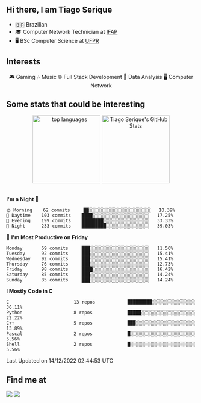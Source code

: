 
<h2> Hi there, I am Tiago Serique</h2>

<div>
	<ul>
		<li>🇧🇷 Brazilian</li>
		<li>🎓 Computer Network Technician at <a href="https://www.ifap.edu.br/">IFAP</a></li>
		<li>🖥️ BSc Computer Science at <a href="https://www.ufpr.br/portalufpr/">UFPR</a></li>
	</ul>
</div>


<h2>Interests</h2>

<div align="center">
	🎮 Gaming 🎶 Music 🌐 Full Stack Development 🎲 Data Analysis 🖥️ Computer Network
</div>


<h2>Some stats that could be interesting</h2>

<div align="center">
	<img height="180em" src="https://github-readme-stats.vercel.app/api/top-langs/?layout=compact&theme=tokyonight&username=tiagoserique&langs_count=10&hide=makefile&exclude_repo=vim-mods" alt="top languages">
	<img height="180em" src="https://github-readme-stats.vercel.app/api?username=tiagoserique&count_private=true&show_icons=true&theme=tokyonight&include_all_commits=true" alt="Tiago Serique's GitHub Stats">
</div> 

<br>

<!--START_SECTION:waka-->
**I'm a Night 🦉** 

```text
🌞 Morning    62 commits     ██░░░░░░░░░░░░░░░░░░░░░░░   10.39% 
🌆 Daytime    103 commits    ████░░░░░░░░░░░░░░░░░░░░░   17.25% 
🌃 Evening    199 commits    ████████░░░░░░░░░░░░░░░░░   33.33% 
🌙 Night      233 commits    █████████░░░░░░░░░░░░░░░░   39.03%

```
📅 **I'm Most Productive on Friday** 

```text
Monday       69 commits     ███░░░░░░░░░░░░░░░░░░░░░░   11.56% 
Tuesday      92 commits     ███░░░░░░░░░░░░░░░░░░░░░░   15.41% 
Wednesday    92 commits     ███░░░░░░░░░░░░░░░░░░░░░░   15.41% 
Thursday     76 commits     ███░░░░░░░░░░░░░░░░░░░░░░   12.73% 
Friday       98 commits     ████░░░░░░░░░░░░░░░░░░░░░   16.42% 
Saturday     85 commits     ███░░░░░░░░░░░░░░░░░░░░░░   14.24% 
Sunday       85 commits     ███░░░░░░░░░░░░░░░░░░░░░░   14.24%

```


**I Mostly Code in C** 

```text
C                        13 repos            █████████░░░░░░░░░░░░░░░░   36.11% 
Python                   8 repos             █████░░░░░░░░░░░░░░░░░░░░   22.22% 
C++                      5 repos             ███░░░░░░░░░░░░░░░░░░░░░░   13.89% 
Pascal                   2 repos             █░░░░░░░░░░░░░░░░░░░░░░░░   5.56% 
Shell                    2 repos             █░░░░░░░░░░░░░░░░░░░░░░░░   5.56%

```



 Last Updated on 14/12/2022 02:44:53 UTC
<!--END_SECTION:waka-->



<h2>Find me at</h2>

<div>
	<a href="https://www.linkedin.com/in/tiago-serique"><img src="https://img.shields.io/badge/LinkedIn-0077B5?style=for-the-badge&logo=linkedin&logoColor=white"></a>
	<a href="https://www.instagram.com/tecseit/"><img src="https://img.shields.io/badge/Instagram-E4405F?style=for-the-badge&logo=instagram&logoColor=white"></a>
</div>
